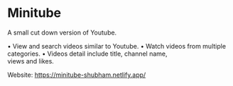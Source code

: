 # Minitube
A small cut down version of Youtube.

• View and search videos similar to Youtube.
• Watch videos from multiple categories.
• Videos detail include title, channel name,   
  views and likes.

Website: https://minitube-shubham.netlify.app/
